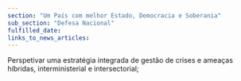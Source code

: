 ```yaml
---
section: "Um País com melhor Estado, Democracia e Soberania"
sub_section: "Defesa Nacional"
fulfilled_date:
links_to_news_articles:
---
```


Perspetivar uma estratégia integrada de gestão de crises e ameaças híbridas, interministerial e intersectorial;